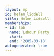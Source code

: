 ```yaml
---
layout: mp
id: helen_liddell
title: Helen Liddell
memberships:
- id: lab
  name: Labour Party
  start: 
  end: '2005-03-18'
autogenerated: true
---
```


